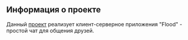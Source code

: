 ## Информация о проекте
Данный [проект](https://github.com/Shchelokoff/JavaDKHW1/tree/main/src) реализует клиент-серверное приложения "Flood" - простой чат для общения друзей.

